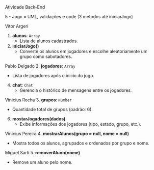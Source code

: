 Atividade Back-End

5 - Jogo = UML, validações e code (3 métodos até iniciarJogo)

Vitor Argeri
1. **alunos**: `Array`  
   - Lista de alunos cadastrados.  
7. **iniciarJogo()**  
   - Converte os alunos em jogadores e escolhe aleatoriamente um grupo como sabotadores.  

Pablo Delgado
2. **jogadores**: `Array`  
   - Lista de jogadores após o início do jogo.
4. **chat**: `Chat`  
   - Gerencia o histórico de mensagens entre os jogadores.  

Vinicius Rocha
3. **grupos**: `Number`  
   - Quantidade total de grupos (padrão: 6).  
6. **mostarJogadores(dados)**  
   - Exibe informações dos jogadores (tipo, estado, grupo, etc.).  

Vinicius Pereira
4. **mostrarAlunos(grupo = null, nome = null)**  
   - Mostra todos os alunos, agrupados e ordenados por grupo e nome.  

Miguel Sarti
5. **removerAluno(nome)**  
   - Remove um aluno pelo nome.  
